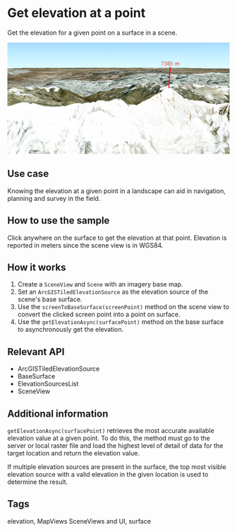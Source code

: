 # Get elevation at a point

Get the elevation for a given point on a surface in a scene.

![Image of get elevation at point](GetElevationAtAPoint.png)

## Use case

Knowing the elevation at a given point in a landscape can aid in navigation, planning and survey in the field.

## How to use the sample

Click anywhere on the surface to get the elevation at that point. Elevation is reported in meters since the scene view is in WGS84.

## How it works

1. Create a `SceneView` and `Scene` with an imagery base map.
2. Set an `ArcGISTiledElevationSource` as the elevation source of the scene's base surface.
3. Use the `screenToBaseSurface(screenPoint)` method on the scene view to convert the clicked screen point into a point on surface.
4. Use the `getElevationAsync(surfacePoint)` method on the base surface to asynchronously get the elevation.

## Relevant API

* ArcGISTiledElevationSource
* BaseSurface
* ElevationSourcesList
* SceneView

## Additional information

`getElevationAsync(surfacePoint)` retrieves the most accurate available elevation value at a given point. To do this, the method must go to the server or local raster file and load the highest level of detail of data for the target location and return the elevation value.

If multiple elevation sources are present in the surface, the top most visible elevation source with a valid elevation in the given location is used to determine the result.

## Tags

elevation, MapViews SceneViews and UI, surface

